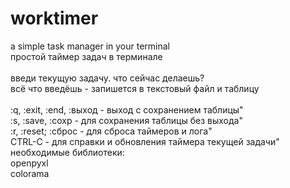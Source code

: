 # worktimer
a simple task manager in your terminal<br />
простой таймер задач в терминале<br /><br />
введи текущую задачу. что сейчас делаешь?<br />
всё что введёшь - запишется в текстовый файл и таблицу<br />
<br />:q, :exit, :end, :выход - выход с сохранением таблицы"
<br />:s, :save, :сохр - для сохранения таблицы без выхода"
<br />:r, :reset; :сброс - для сброса таймеров и лога"
<br />CTRL-C - для справки и обновления таймера текущей задачи"
необходимые библиотеки:<br />
openpyxl<br />
colorama 
